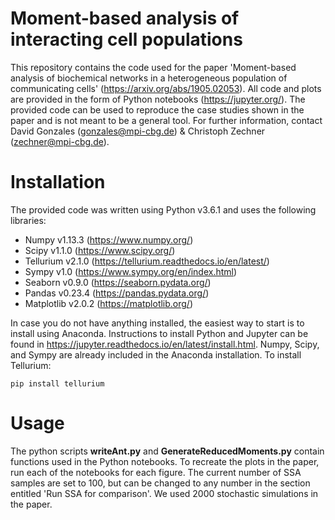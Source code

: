 # Moment-based analysis of interacting cell populations
This repository contains the code used for the paper 'Moment-based analysis of biochemical networks in a heterogeneous population of communicating cells' (https://arxiv.org/abs/1905.02053). All code and plots are provided in the form of Python notebooks (https://jupyter.org/). The provided code can be used to reproduce the case studies shown in the paper and is not meant to be a general tool. For further information, contact David Gonzales (gonzales@mpi-cbg.de) & Christoph Zechner (zechner@mpi-cbg.de).

# Installation
The provided code was written using Python v3.6.1 and uses the following libraries:
- Numpy v1.13.3 (https://www.numpy.org/)
- Scipy v1.1.0 (https://www.scipy.org/)
- Tellurium v2.1.0 (https://tellurium.readthedocs.io/en/latest/)
- Sympy v1.0 (https://www.sympy.org/en/index.html)
- Seaborn v0.9.0 (https://seaborn.pydata.org/)
- Pandas v0.23.4 (https://pandas.pydata.org/)
- Matplotlib v2.0.2 (https://matplotlib.org/)

In case you do not have anything installed, the easiest way to start is to install using Anaconda. Instructions to install Python and Jupyter can be found in https://jupyter.readthedocs.io/en/latest/install.html. Numpy, Scipy, and Sympy are already included in the Anaconda installation. To install Tellurium:
```
pip install tellurium
```

# Usage
The python scripts **writeAnt.py** and **GenerateReducedMoments.py** contain functions used in the Python notebooks. To recreate the plots in the paper, run each of the notebooks for each figure. The current number of SSA samples are set to 100, but can be changed to any number in the section entitled 'Run SSA for comparison'. We used 2000 stochastic simulations in the paper.
